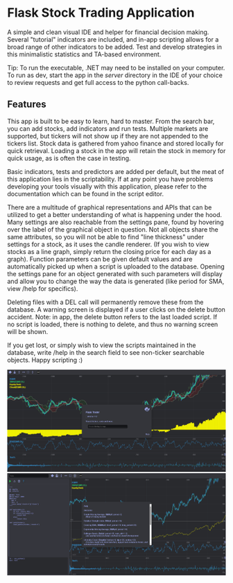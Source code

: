 # Flask Stock Trading Application

A simple and clean visual IDE and helper for financial decision making. Several "tutorial" indicators are included, and in-app scripting allows for a broad range of other indicators to be added.
Test and develop strategies in this minimalistic statistics and TA-based environment.

Tip: To run the executable, .NET may need to be installed on your computer. To run as dev, start the app in the <em>server</em> directory in the IDE of your choice to review requests and get full access to the python call-backs.

## Features
This app is built to be easy to learn, hard to master. From the search bar, you can add stocks, add indicators and run tests. Multiple markets are supported, but tickers will not show up if they are not appended to the tickers list. Stock data is gathered from yahoo finance and stored locally for quick retrieval. Loading a stock in the app will retain the stock in memory for quick usage, as is often the case in testing.

Basic indicators, tests and predictors are added per default, but the meat of this application lies in the scriptability.
If at any point you have problems developing your tools visually with this application, please refer to the documentation which can be found in the script editor.

There are a multitude of graphical representations and APIs that can be utilized to get a better understanding of what is happening under the hood. Many settings are also reachable from the settings pane, found by hovering over the label of the graphical object in question. Not all objects share the same attributes, so you will not be able to find "line thickness" under settings for a stock, as it uses the candle renderer. (If you wish to view stocks as a line graph, simply return the closing price for each day as a graph).
Function parameters can be given default values and are automatically picked up when a script is uploaded to the database. Opening the settings pane for an object generated with such parameters will display and allow you to change the way the data is generated (like period for SMA, view /help for specifics).

Deleting files with a DEL call will permanently remove these from the database. A warning screen is displayed if a user clicks on the delete button accident. Note: in app, the delete button refers to the last loaded script. If no script is loaded, there is nothing to delete, and thus no warning screen will be shown.

If you get lost, or simply wish to view the scripts maintained in the database, write /help in the search field to see non-ticker searchable objects. Happy scripting :)

<img src="Screenshot 2023-09-08 180615.png" alt="A lot of possibilities">
<img src="Screenshot 2023-09-08 180301.png" alt="Help and Scripting pane shown">
